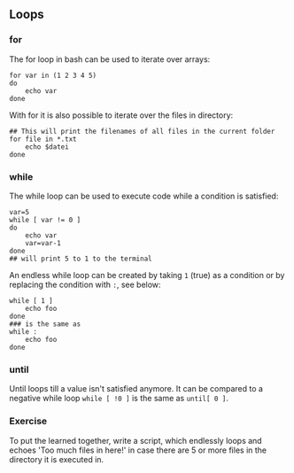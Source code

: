 ## Loops

### for
The for loop in bash can be used to iterate over arrays:

~~~~
for var in (1 2 3 4 5)
do 
    echo var
done
~~~~

With for it is also possible to iterate over the files in directory:

~~~~
## This will print the filenames of all files in the current folder
for file in *.txt
    echo $datei
done
~~~~

### while

The while loop can be used to execute code while a condition is satisfied:
~~~~
var=5
while [ var != 0 ]
do
    echo var
    var=var-1
done
## will print 5 to 1 to the terminal
~~~~

An endless while loop can be created by taking `1` (true) as a condition or by replacing the condition with `:`, see below:

~~~~
while [ 1 ]
    echo foo
done
### is the same as
while :
    echo foo
done
~~~~
### until
Until loops till a value isn't satisfied anymore. It can be compared to a negative while loop `while [ !0 ]` is the same as `until[ 0 ]`.

### Exercise
To put the learned together, write a script, which endlessly loops and echoes 'Too much files in here!' in case there are 5 or more files in the directory it is executed in.
